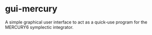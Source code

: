 # gui-mercury
A simple graphical user interface to act as a quick-use program for the MERCURY6 symplectic integrator.
